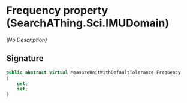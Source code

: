 # Frequency property (SearchAThing.Sci.IMUDomain)
_(No Description)_

## Signature
```csharp
public abstract virtual MeasureUnitWithDefaultTolerance Frequency
{
    get;
    set;
}
```
